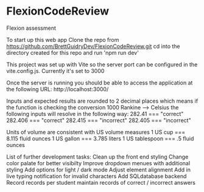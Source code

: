 # FlexionCodeReview
Flexion assessment



To start up this web app
    Clone the repo from https://github.com/BrettGuidryDev/FlexionCodeReview.git
    cd into the directory created for this repo and run 'npm run dev'

This project was set up with Vite so the server port can be configured in the vite.config.js. Currently it's set to 3000

Once the server is running you should be able to access the application at the following URL: http://localhost:3000/



Inputs and expected results are rounded to 2 decimal places which means
if the function is checking the conversion 1000 Rankine --> Celsius the following inputs will resolve
in the following way: 
    282.41 === "correct"
    282.406 === "correct"
    282.415 === "incorrect"
    282.405 === "incorrect"


Units of volume are consistent with US volume measures
    1 US cup === 8.115 fluid ounces
    1 US gallon === 3.785 liters
    1 US tablespoon === .5 fluid ounces



List of further development tasks:
    Clean up the front end styling
        Change color palate for better visibilty
        Improve dropdown menues with additional styling
        Add options for light / dark mode
        Adjust element alignment 
    Add in live typing notification for invalid characters
    Add SQLdatabase backend
        Record records per student
        maintain records of correct / incorrect answers
